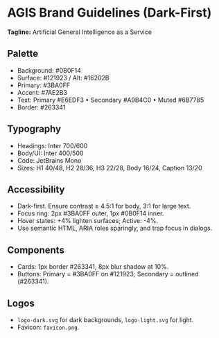 # AGIS Brand Guidelines (Dark-First)

**Tagline:** Artificial General Intelligence as a Service

## Palette
- Background: #0B0F14
- Surface: #121923 / Alt: #16202B
- Primary: #3BA0FF
- Accent: #7AE2B3
- Text: Primary #E6EDF3 • Secondary #A9B4C0 • Muted #6B7785
- Border: #263341

## Typography
- Headings: Inter 700/600
- Body/UI: Inter 400/500
- Code: JetBrains Mono
- Sizes: H1 40/48, H2 28/36, H3 22/28, Body 16/24, Caption 13/20

## Accessibility
- Dark-first. Ensure contrast ≥ 4.5:1 for body, 3:1 for large text.
- Focus ring: 2px #3BA0FF outer, 1px #0B0F14 inner.
- Hover states: +4% lighten surfaces; Active: -4%.
- Use semantic HTML, ARIA roles sparingly, and trap focus in dialogs.

## Components
- Cards: 1px border #263341, 8px blur shadow at 10%.
- Buttons: Primary = #3BA0FF on #121923; Secondary = outlined (#263341).

## Logos
- `logo-dark.svg` for dark backgrounds, `logo-light.svg` for light.
- Favicon: `favicon.png`.
